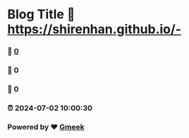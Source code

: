 # Blog Title :link: https://shirenhan.github.io/- 
### :page_facing_up: [0](https://shirenhan.github.io/-/tag.html) 
### :speech_balloon: 0 
### :hibiscus: 0 
### :alarm_clock: 2024-07-02 10:00:30 
### Powered by :heart: [Gmeek](https://github.com/Meekdai/Gmeek)
